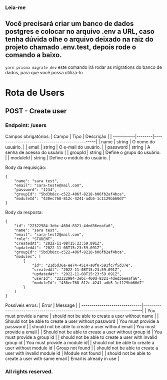 ### Leia-me

## Você precisará criar um banco de dados postgres e colocar no arquivo .env a URL, caso tenha dúvida olhe o arquivo deixado na raiz do projeto chamado .env.test, depois rode o comando a baixo.

`yarn prisma migrate dev` este comando irá rodar as migrations do banco de dados, para que você possa utilizá-lo

# Rota de Users

## POST - Create user
### Endpoint: /users

Campos obrigatórios:
| Campo      | Tipo   | Descrição                                       |
| -----------|--------|-------------------------------------------------|
| name       | string | O nome do usuário.                              |
| email      | string | O e-mail do usuário.                            |
| password   | string | A senha de acesso do usuário                    |
| groupId    | string | Define o grupo do usuário.                      |
| moduleId   | string | Define o módulo do usuário.                     |

Body da requisição:
```shell
{  
	"name": "sara test",
	"email": "sara-teste@mail.com",
	"password": "1234",
	"groupId": "5bd3b8cc-c522-406f-8218-b06fb2af4bca",
	"moduleId": "430ec768-812c-4241-adb5-1c1129bb60d7"
}
```
Body da resposta:
```shell
{
	"id": "22322984-3ebc-460d-8321-4ded36eeafa6",
	"name": "sara test",
	"email": "sara-test2@mail.com",
	"role": "STUDENT",
	"createdAt": "2022-11-08T15:23:59.091Z",
	"updatedAt": "2022-11-08T15:23:59.091Z",
	"groupId": "5bd3b8cc-c522-406f-8218-b06fb2af4bca",
	"modules": [
		{
			"id": "21d5d36e-ee74-4514-a0f8-591fc7f5d37e",
			"createdAt": "2022-11-08T15:23:59.091Z",
			"updatedAt": "2022-11-08T15:23:59.091Z",
			"userId": "22322984-3ebc-460d-8321-4ded36eeafa6",
			"moduleId": "430ec768-812c-4241-adb5-1c1129bb60d7"
		}
	]
}
```

Possíveis erros:
| Error    			| Message                                   					|
| ------------------------------|-----------------------------------------------------------------------------|
| You must provide a name       						| should not be able to create a user without name 			|
| Should not be able to create a user without password      			| You must provide a password |
| should not be able to create a user without email  				| You must provide a email    |
| Should not be able to create a user without group id    			| You must provide a group id |
| should not be able to create a user with invalid group id  			| You must provide a module id|
| should not be able to create a user without module id  			| Group not found             |
| should not be able to create a user with invalid module id  			| Module not found            |
| should not be able to create a user with same email  				| Email is already in use     |


### All rights reserved.
